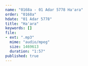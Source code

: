 ```yaml
---
name: "0168a - 01 Adar 5778 Ha'ara"
order: "0168a"
hdate: "01 Adar 5778"
title: "Ha'ara"
keywords: []
file:
- ext: ".mp3"
  mime: "audio/mpeg"
  size: 1469613
  duration: "1:57"
published: true
---
```


